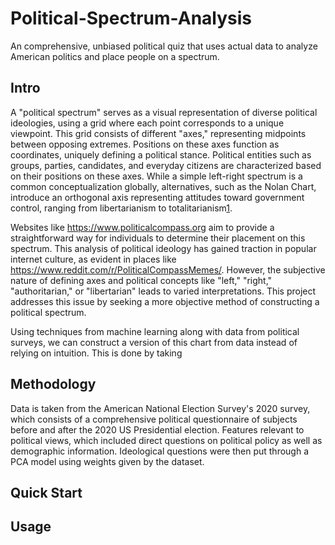 # Political-Spectrum-Analysis

An comprehensive, unbiased political quiz that uses actual data to analyze American politics and place people on a spectrum. 

## Intro

A "political spectrum" serves as a visual representation of diverse political ideologies, using a grid where each point corresponds to a unique viewpoint. This grid consists of different "axes," representing midpoints between opposing extremes. Positions on these axes function as coordinates, uniquely defining a political stance. Political entities such as groups, parties, candidates, and everyday citizens are characterized based on their positions on these axes. While a simple left-right spectrum is a common conceptualization globally, alternatives, such as the Nolan Chart, introduce an orthogonal axis representing attitudes toward government control, ranging from libertarianism to totalitarianism[1].

Websites like <https://www.politicalcompass.org> aim to provide a straightforward way for individuals to determine their placement on this spectrum. This analysis of political ideology has gained traction in popular internet culture, as evident in places like <https://www.reddit.com/r/PoliticalCompassMemes/>. However, the subjective nature of defining axes and political concepts like "left," "right," "authoritarian," or "libertarian" leads to varied interpretations. This project addresses this issue by seeking a more objective method of constructing a political spectrum.

Using techniques from machine learning along with data from political surveys, we can construct a version of this chart from data instead of relying on intuition. This is done by taking

[1]: https://polquiz.com/

## Methodology

Data is taken from the American National Election Survey's 2020 survey, which consists of a comprehensive political questionnaire of subjects before and after the 2020 US Presidential election. Features relevant to political views, which included direct questions on political policy as well as demographic information. Ideological questions were then put through a PCA model using weights given by the dataset.

## Quick Start

## Usage


